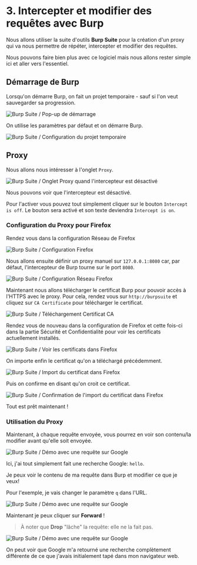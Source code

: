 # 3. Intercepter et modifier des requêtes avec Burp

Nous allons utiliser la suite d'outils **Burp Suite** pour la création d'un proxy qui va nous
permettre de répéter, intercepter et modifier des requêtes.

Nous pouvons faire bien plus avec ce logiciel mais nous allons rester simple ici et aller vers l'essentiel.

## Démarrage de Burp

Lorsqu'on démarre Burp, on fait un projet temporaire - sauf si l'on veut sauvegarder sa progression.

![Burp Suite / Pop-up de démarrage](../../_assets/images/burp-suite-1.png)

On utilise les paramètres par défaut et on démarre Burp.

![Burp Suite / Configuration du projet temporaire](../../_assets/images/burp-suite-2.png)

## Proxy

Nous allons nous intéresser à l'onglet `Proxy`.

![Burp Suite / Onglet Proxy quand l'intercepteur est désactivé](../../_assets/images/burp-suite-3.png)

Nous pouvons voir que l'intercepteur est désactivé.

Pour l'activer vous pouvez tout simplement cliquer sur le bouton `Intercept is off`.
Le bouton sera activé et son texte deviendra `Intercept is on`.

### Configuration du Proxy pour Firefox

Rendez vous dans la configuration Réseau de Firefox  

![Burp Suite / Configuration Firefox](../../_assets/images/burp-suite-4.png)

Nous allons ensuite définir un proxy manuel sur `127.0.0.1:8080` car, par défaut, l'intercepteur de Burp tourne sur le port `8080`.

![Burp Suite / Configuration Réseau Firefox](../../_assets/images/burp-suite-5.png)

Maintenant nous allons télécharger le certificat Burp pour pouvoir accès à l'HTTPS avec le proxy.
Pour cela, rendez vous sur `http://burpsuite` et cliquez sur `CA Certificate` pour télécharger le certificat.

![Burp Suite / Téléchargement Certificat CA](../../_assets/images/burp-suite-6.png)

Rendez vous de nouveau dans la configuration de Firefox et cette fois-ci dans la partie Sécurité et Confidentialité pour voir les certificats actuellement installés.

![Burp Suite / Voir les certificats dans Firefox](../../_assets/images/burp-suite-7.png)

On importe enfin le certificat qu'on a téléchargé précédemment.

![Burp Suite / Import du certificat dans Firefox](../../_assets/images/burp-suite-8.png)

Puis on confirme en disant qu'on croit ce certificat.

![Burp Suite / Confirmation de l'import du certificat dans Firefox](../../_assets/images/burp-suite-9.png)

Tout est prêt maintenant !

### Utilisation du Proxy

Maintenant, à chaque requête envoyée, vous pourrez en voir son contenu/la modifier avant qu'elle soit envoyée.

![Burp Suite / Démo avec une requête sur Google](../../_assets/images/burp-suite-10.png)

Ici, j'ai tout simplement fait une recherche Google: `hello`.

Je peux voir le contenu de ma requête dans Burp et modifier ce que je veux!

Pour l'exemple, je vais changer le paramètre `q` dans l'URL.

![Burp Suite / Démo avec une requête sur Google](../../_assets/images/burp-suite-11.png)

Maintenant je peux cliquer sur **Forward** !

> À noter que **Drop** "lâche" la requête: elle ne la fait pas.

![Burp Suite / Démo avec une requête sur Google](../../_assets/images/burp-suite-12.png)

On peut voir que Google m'a retourné une recherche complètement différente de ce que j'avais initialement tapé
dans mon navigateur web.
